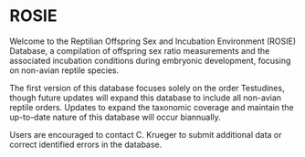 # ROSIE
Welcome to the Reptilian Offspring Sex and Incubation Environment (ROSIE) Database, a compilation of offspring sex ratio measurements and the associated incubation conditions during embryonic development, focusing on non-avian reptile species.

The first version of this database focuses solely on the order Testudines, though future updates will expand this database to include all non-avian reptile orders. Updates to expand the taxonomic coverage and maintain the up-to-date nature of this database will occur biannually.

Users are encouraged to contact C. Krueger to submit additional data or correct identified errors in the database.
